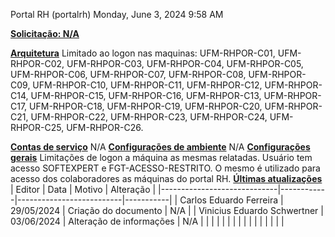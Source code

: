Portal RH (portalrh)
Monday, June 3, 2024
9:58 AM

**<u>Solicitação: N/A</u>**

**<u>Arquitetura</u>**
Limitado ao logon nas maquinas: UFM-RHPOR-C01, UFM-RHPOR-C02, UFM-RHPOR-C03, UFM-RHPOR-C04, UFM-RHPOR-C05, UFM-RHPOR-C06, UFM-RHPOR-C07, UFM-RHPOR-C08, UFM-RHPOR-C09, UFM-RHPOR-C10, UFM-RHPOR-C11, UFM-RHPOR-C12, UFM-RHPOR-C14, UFM-RHPOR-C15, UFM-RHPOR-C16, UFM-RHPOR-C13, UFM-RHPOR-C17, UFM-RHPOR-C18, UFM-RHPOR-C19, UFM-RHPOR-C20, UFM-RHPOR-C21, UFM-RHPOR-C22, UFM-RHPOR-C23, UFM-RHPOR-C24, UFM-RHPOR-C25, UFM-RHPOR-C26.

**<u>Contas de serviço</u>**
N/A
**<u>Configurações de ambiente</u>**
N/A
**<u>Configurações gerais</u>**
Limitações de logon a máquina as mesmas relatadas. Usuário tem acesso SOFTEXPERT e FGT-ACESSO-RESTRITO. O mesmo é utilizado para acesso dos colaboradores as máquinas do portal RH.
**<u>Últimas atualizações</u>**
| Editor                      | Data       | Motivo                   | Alteração |
|-----------------------------|------------|--------------------------|-----------|
| Carlos Eduardo Ferreira     | 29/05/2024 | Criação do documento     | N/A       |
| Vinicius Eduardo Schwertner | 03/06/2024 | Alteração de informações | N/A       |
|                             |            |                          |           |
|                             |            |                          |           |
|                             |            |                          |           |

